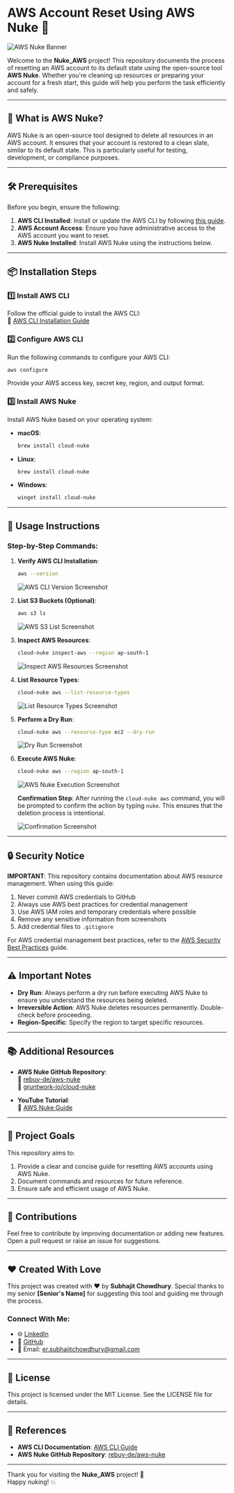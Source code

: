 # AWS Account Reset Using AWS Nuke 🚀  
![AWS Nuke Banner](https://via.placeholder.com/1200x300.png?text=AWS+Account+Reset+Using+AWS+Nuke)  

Welcome to the **Nuke_AWS** project! This repository documents the process of resetting an AWS account to its default state using the open-source tool **AWS Nuke**. Whether you're cleaning up resources or preparing your account for a fresh start, this guide will help you perform the task efficiently and safely.  

---

## 📖 What is AWS Nuke?

AWS Nuke is an open-source tool designed to delete all resources in an AWS account. It ensures that your account is restored to a clean slate, similar to its default state. This is particularly useful for testing, development, or compliance purposes.  

---

## 🛠 Prerequisites

Before you begin, ensure the following:  

1. **AWS CLI Installed**: Install or update the AWS CLI by following [this guide](https://docs.aws.amazon.com/cli/latest/userguide/getting-started-install.html).  
2. **AWS Account Access**: Ensure you have administrative access to the AWS account you want to reset.  
3. **AWS Nuke Installed**: Install AWS Nuke using the instructions below.  

---

## 📦 Installation Steps

### 1️⃣ Install AWS CLI  
Follow the official guide to install the AWS CLI:  
🔗 [AWS CLI Installation Guide](https://docs.aws.amazon.com/cli/latest/userguide/getting-started-install.html)  

### 2️⃣ Configure AWS CLI  
Run the following commands to configure your AWS CLI:  
```bash
aws configure
```  
Provide your AWS access key, secret key, region, and output format.  

### 3️⃣ Install AWS Nuke  
Install AWS Nuke based on your operating system:  

- **macOS**:  
  ```bash
  brew install cloud-nuke
  ```  
- **Linux**:  
  ```bash
  brew install cloud-nuke
  ```  
- **Windows**:  
  ```bash
  winget install cloud-nuke
  ```  

---

## 🔧 Usage Instructions

### Step-by-Step Commands:

1. **Verify AWS CLI Installation**:  
   ```bash
   aws --version
   ```  

   ![AWS CLI Version Screenshot](screenshots/aws-version.png)

2. **List S3 Buckets (Optional)**:  
   ```bash
   aws s3 ls
   ```  

   ![AWS S3 List Screenshot](screenshots/aws-s3-ls.png)

3. **Inspect AWS Resources**:  
   ```bash
   cloud-nuke inspect-aws --region ap-south-1
   ```  

   ![Inspect AWS Resources Screenshot](screenshots/cloud-nuke-inspect.png)

4. **List Resource Types**:  
   ```bash
   cloud-nuke aws --list-resource-types
   ```  

   ![List Resource Types Screenshot](screenshots/cloud-nuke-list-resource-types.png)

5. **Perform a Dry Run**:  
   ```bash
   cloud-nuke aws --resource-type ec2 --dry-run
   ```  

   ![Dry Run Screenshot](screenshots/cloud-nuke-dry-run.png)

6. **Execute AWS Nuke**:  
   ```bash
   cloud-nuke aws --region ap-south-1
   ```  

   ![AWS Nuke Execution Screenshot](screenshots/cloud-nuke-execute.png)

   **Confirmation Step**: After running the `cloud-nuke aws` command, you will be prompted to confirm the action by typing `nuke`. This ensures that the deletion process is intentional.  

   ![Confirmation Screenshot](screenshots/cloud-nuke-confirmation.png)

---

## 🔒 Security Notice

**IMPORTANT**: This repository contains documentation about AWS resource management. When using this guide:

1. Never commit AWS credentials to GitHub
2. Always use AWS best practices for credential management
3. Use AWS IAM roles and temporary credentials where possible
4. Remove any sensitive information from screenshots
5. Add credential files to `.gitignore`

For AWS credential management best practices, refer to the [AWS Security Best Practices](https://docs.aws.amazon.com/IAM/latest/UserGuide/best-practices.html) guide.

---

## ⚠️ Important Notes  

- **Dry Run**: Always perform a dry run before executing AWS Nuke to ensure you understand the resources being deleted.  
- **Irreversible Action**: AWS Nuke deletes resources permanently. Double-check before proceeding.  
- **Region-Specific**: Specify the region to target specific resources.  

---

## 📚 Additional Resources  

- **AWS Nuke GitHub Repository**:  
  🔗 [rebuy-de/aws-nuke](https://github.com/rebuy-de/aws-nuke)  
  🔗 [gruntwork-io/cloud-nuke](https://github.com/gruntwork-io/cloud-nuke)  

- **YouTube Tutorial**:  
  🎥 [AWS Nuke Guide](https://youtu.be/odk_NuQNJTc?si=wypMlFZcLFyxkEd9)  

---

## 🎯 Project Goals  

This repository aims to:  

1. Provide a clear and concise guide for resetting AWS accounts using AWS Nuke.  
2. Document commands and resources for future reference.  
3. Ensure safe and efficient usage of AWS Nuke.  

---

## 🤝 Contributions  

Feel free to contribute by improving documentation or adding new features. Open a pull request or raise an issue for suggestions.  

---

## ❤️ Created With Love  

This project was created with ❤️ by **Subhajit Chowdhury**. Special thanks to my senior **[Senior's Name]** for suggesting this tool and guiding me through the process.  

### Connect With Me:  
- 🌐 [LinkedIn](https://www.linkedin.com/in/subhajitch0wdhury/)  
- 🐙 [GitHub](https://github.com/Subhajit-Chowdhury)  
- 📧 Email: er.subhajitchowdhury@gmail.com  

---

## 📜 License  

This project is licensed under the MIT License. See the LICENSE file for details.  

---

## 🔗 References  

- **AWS CLI Documentation**: [AWS CLI Guide](https://docs.aws.amazon.com/cli/latest/userguide/getting-started-install.html)  
- **AWS Nuke GitHub Repository**: [rebuy-de/aws-nuke](https://github.com/rebuy-de/aws-nuke)  

---

Thank you for visiting the **Nuke_AWS** project! 🌟  
Happy nuking! 💥